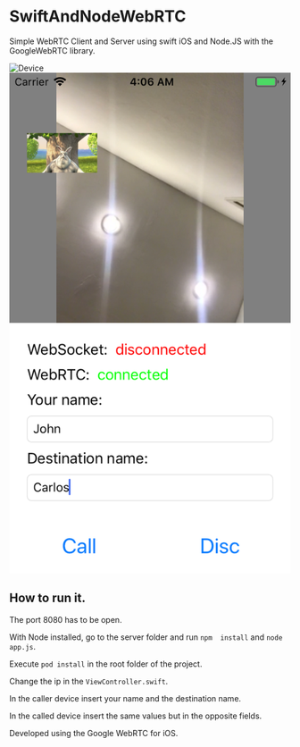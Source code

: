 # SwiftAndNodeWebRTC
Simple WebRTC Client and Server using swift iOS and Node.JS with the GoogleWebRTC library.

![Device](https://github.com/carloschfa/SwiftAndNodeWebRTC/blob/master/images/device.PNG)
![Simulator](https://github.com/carloschfa/SwiftAndNodeWebRTC/blob/master/images/simulator.png)

## How to run it.

The port 8080 has to be open.

With Node installed, go to the server folder and run `npm  install` and `node app.js`.

Execute `pod install` in the root folder of the project.

Change the ip in the `ViewController.swift`.

In the caller device insert your name and the destination name.

In the called device insert the same values but in the opposite fields.

Developed using the Google WebRTC for iOS.




